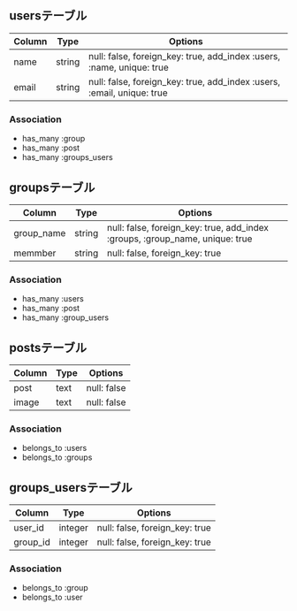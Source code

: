 ## usersテーブル

|Column|Type|Options|
|------|----|-------|
|name|string|null: false, foreign_key: true, add_index :users, :name, unique: true|
|email|string|null: false, foreign_key: true, add_index :users, :email, unique: true|

### Association
- has_many :group
- has_many :post
- has_many :groups_users

## groupsテーブル
|Column|Type|Options|
|------|----|-------|
|group_name|string|null: false, foreign_key: true, add_index :groups, :group_name, unique: true|
|memmber|string|null: false, foreign_key: true|

### Association
- has_many :users
- has_many :post
- has_many :group_users

## postsテーブル
|Column|Type|Options|
|------|----|-------|
|post|text|null: false|
|image|text|null: false|

### Association
- belongs_to :users
- belongs_to :groups

## groups_usersテーブル

|Column|Type|Options|
|------|----|-------|
|user_id|integer|null: false, foreign_key: true|
|group_id|integer|null: false, foreign_key: true|

### Association
- belongs_to :group
- belongs_to :user

